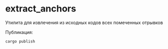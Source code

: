 # extract_anchors
Утилита для извлечения из исходных кодов всех помеченных отрывков

Публикация:

```bash
cargo publish
```
